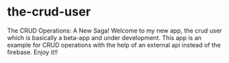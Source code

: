 # the-crud-user
The CRUD Operations: A New Saga!
Welcome to my new app, the crud user which is basically a beta-app and under development. This app is an example for CRUD operations with the help of an external api instead of the firebase. Enjoy it!!
